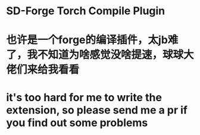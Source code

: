 # SD-Forge Torch Compile Plugin

# 也许是一个forge的编译插件，太jb难了，我不知道为啥感觉没啥提速，球球大佬们来给我看看

# it's too hard for me to write the extension, so please send me a pr if you find out some problems